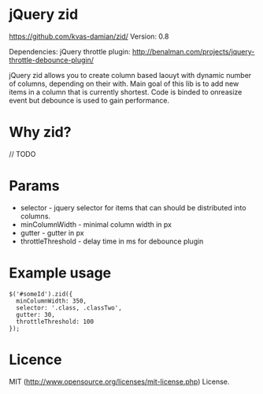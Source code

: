 jQuery zid
===
https://github.com/kvas-damian/zid/
Version: 0.8

Dependencies:
jQuery throttle plugin: http://benalman.com/projects/jquery-throttle-debounce-plugin/

jQuery zid allows you to create column based laouyt with dynamic number of columns, depending on their with. Main goal of this lib is to add new items in a column that is currently shortest.
Code is binded to onreasize event but debounce is used to gain performance.

Why zid?
===
// TODO

Params
===
* selector - jquery selector for items that can should be distributed into columns.
* minColumnWidth - minimal column width in px
* gutter - gutter in px
* throttleThreshold - delay time in ms for debounce plugin

Example usage
===
````
$('#someId').zid({
  minColumnWidth: 350, 
  selector: '.class, .classTwo',
  gutter: 30,
  throttleThreshold: 100
});
````

Licence
===
MIT (http://www.opensource.org/licenses/mit-license.php) License.
